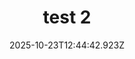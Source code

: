 ---
image: /static/img/mariage/test/test-2.png
title: test 2
category: Mariage
album: test
date: 2025-10-23T12:44:42.923Z
---